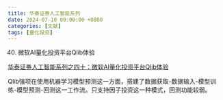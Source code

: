 ```yaml
---
title: 华泰证券人工智能系列
date: 2024-07-10 09:00:00 +0800
categories: [文献]
tags: [量化投资]
---
```


40. 微软AI量化投资平台Qlib体验

[华泰证券人工智能系列之四十：微软AI量化投资平台Qlib体验](/article/research-report/20201222-华泰证券-华泰证券人工智能系列之四十：微软AI量化投资平台Qlib体验.pdf)

Qlib强项在使用机器学习模型预测这一方面，搭建了数据获取-数据输入-模型训练-模型预测-回测这一工作流。只支持因子投资这一种模式，回测功能较弱。

